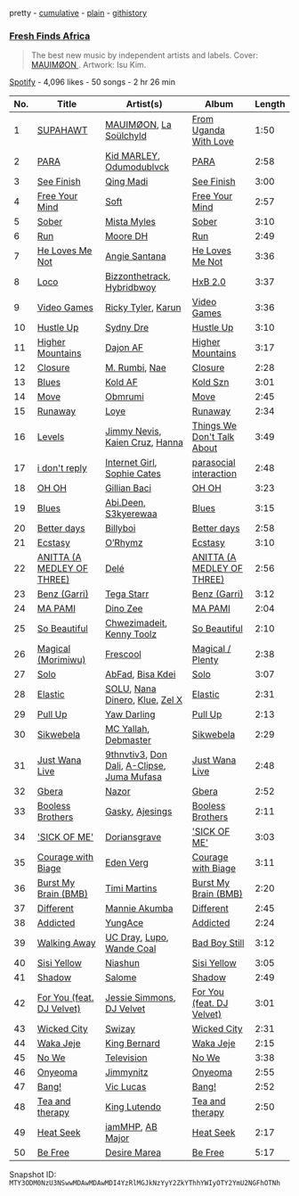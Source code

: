 pretty - [cumulative](/playlists/cumulative/37i9dQZF1DX5C8ObEZ48JQ.md) - [plain](/playlists/plain/37i9dQZF1DX5C8ObEZ48JQ) - [githistory](https://github.githistory.xyz/mackorone/spotify-playlist-archive/blob/main/playlists/plain/37i9dQZF1DX5C8ObEZ48JQ)

### [Fresh Finds Africa ](https://open.spotify.com/playlist/37i9dQZF1DX5C8ObEZ48JQ)

> The best new music by independent artists and labels\. Cover:  <a href="https://open.spotify.com/artist/6YrLXeCHt4gjrGx6cLCd4b?si=Y7EFW38yR4u9fvaM0NXOyg"> MAUIMØON </a>\. Artwork: Isu Kim.

[Spotify](https://open.spotify.com/user/spotify) - 4,096 likes - 50 songs - 2 hr 26 min

| No. | Title | Artist(s) | Album | Length |
|---|---|---|---|---|
| 1 | [SUPAHAWT](https://open.spotify.com/track/4ir8C4oqZRrLHlC6VQ3mTF) | [MAUIMØON](https://open.spotify.com/artist/6YrLXeCHt4gjrGx6cLCd4b), [La Soülchyld](https://open.spotify.com/artist/22kR1CajfNQ3ZmPcjKATyV) | [From Uganda With Love](https://open.spotify.com/album/11kGKF5IyOqwrg9Dpp7NzL) | 1:50 |
| 2 | [PARA](https://open.spotify.com/track/5O1GLRH88wNbCzLYKFwHK3) | [Kid MARLEY](https://open.spotify.com/artist/2WwYHrjL0qClKU9T7JXwjg), [Odumodublvck](https://open.spotify.com/artist/3LOm0AZjpwVQebvkyanjDy) | [PARA](https://open.spotify.com/album/5lIW4ZVGLazp4s7E43EPuc) | 2:58 |
| 3 | [See Finish](https://open.spotify.com/track/5ydzXyCRG9AUq9w8pIf0Uc) | [Qing Madi](https://open.spotify.com/artist/0ZvsEkINadmEV4qzS4ollh) | [See Finish](https://open.spotify.com/album/2f3gCbx2qefdq823voOXuh) | 3:00 |
| 4 | [Free Your Mind](https://open.spotify.com/track/2yllhmitljxZR6RDvNY1W2) | [Soft](https://open.spotify.com/artist/2tC1YC22Zneuun3b6Ceq5U) | [Free Your Mind](https://open.spotify.com/album/5wD6lpl2wMYTXFFRoDLl8R) | 2:57 |
| 5 | [Sober](https://open.spotify.com/track/5WWCPyBdotlvmFJKPUYLHj) | [Mista Myles](https://open.spotify.com/artist/7uAAmJ1aG1pf41H00sFpec) | [Sober](https://open.spotify.com/album/130bB4Dvs8u7rfjJsMrPYi) | 3:10 |
| 6 | [Run](https://open.spotify.com/track/06kJ2OCmock2wz7R1vyoSC) | [Moore DH](https://open.spotify.com/artist/0A6nupehADd4QZAD0ngoXb) | [Run](https://open.spotify.com/album/6sUuJLWrG5IrN7UUcZEdIk) | 2:49 |
| 7 | [He Loves Me Not](https://open.spotify.com/track/4ZTuDnidPobzCqcQVTCitb) | [Angie Santana](https://open.spotify.com/artist/3gh6VwtLkdkaWCPUV4L6yT) | [He Loves Me Not](https://open.spotify.com/album/0s0c3mwr9wz3KKcrYOzSeu) | 3:36 |
| 8 | [Loco](https://open.spotify.com/track/21UyMsjEnokcBYDEQXqQx5) | [Bizzonthetrack](https://open.spotify.com/artist/7mwUCvs44HG9Bh9yW3NUiG), [Hybridbwoy](https://open.spotify.com/artist/0KMjabb2A30eS2eRTPsq3N) | [HxB 2.0](https://open.spotify.com/album/5TnGEMW5xsPPrHS7qtwLad) | 3:37 |
| 9 | [Video Games](https://open.spotify.com/track/1ImmEy1b7WFuFvQmDNnpbr) | [Ricky Tyler](https://open.spotify.com/artist/6eDg95U7HWOonWTaVdhATA), [Karun](https://open.spotify.com/artist/5RDH4iOoVeMAh0ylr16Obe) | [Video Games](https://open.spotify.com/album/6UNRdmz5jH99djUUpdocEe) | 3:36 |
| 10 | [Hustle Up](https://open.spotify.com/track/7jAwMp9Wy1P9DL27fEke6Q) | [Sydny Dre](https://open.spotify.com/artist/5BAYtd6F7yF4gthwLF7iY3) | [Hustle Up](https://open.spotify.com/album/6dsXotAm8lEoadbdZNb2LC) | 3:10 |
| 11 | [Higher Mountains](https://open.spotify.com/track/2mvkApHbNkRGy6z33rRMzi) | [Dajon AF](https://open.spotify.com/artist/4yN3RB5NqyHi9cSyllXgeS) | [Higher Mountains](https://open.spotify.com/album/0T2UhpspiNpb9ok07NUjeO) | 3:17 |
| 12 | [Closure](https://open.spotify.com/track/2AgQh0XQEYKybUvP9QM3Mf) | [M\. Rumbi](https://open.spotify.com/artist/6ToQowXRJ5GkBPHDECCEoP), [Nae](https://open.spotify.com/artist/2BlQIEUVv6FAUGMCf5aOCJ) | [Closure](https://open.spotify.com/album/71R0HfuCZtkH69OyEyMMU3) | 2:28 |
| 13 | [Blues](https://open.spotify.com/track/6uoyzoymKumUx2oQwHvVd6) | [Kold AF](https://open.spotify.com/artist/30nT1GUVxPdjDFnXpP1wh8) | [Kold Szn](https://open.spotify.com/album/5wpQuIHSrmQR5OkFSuDf9D) | 3:01 |
| 14 | [Move](https://open.spotify.com/track/2yrZPZp445bFHivx2WZYEq) | [Obmrumi](https://open.spotify.com/artist/2tT51ZEbpFZ9ah71Ma9XEW) | [Move](https://open.spotify.com/album/3TMjXAxHbM7NTuo1mSNVDa) | 2:45 |
| 15 | [Runaway](https://open.spotify.com/track/0yk4edOBwpxBADFQq6ROzS) | [Loye](https://open.spotify.com/artist/3jmfHrvYENAqFoXzUyPmeN) | [Runaway](https://open.spotify.com/album/0DjlHEgLu0UN5n4Ko0XZTh) | 2:34 |
| 16 | [Levels](https://open.spotify.com/track/0TalH2EQxBFEOJGNMk8Edm) | [Jimmy Nevis](https://open.spotify.com/artist/5qfN4DJ457Fvmu5z2DwUx3), [Kaien Cruz](https://open.spotify.com/artist/6iyDjhh4mDePK6LPSwlLGE), [Hanna](https://open.spotify.com/artist/0s7581IIWDf3wgPuifQeMB) | [Things We Don't Talk About](https://open.spotify.com/album/6b10CoMCksM7uJYa4zOykU) | 3:49 |
| 17 | [i don't reply](https://open.spotify.com/track/7J6k554GyPu49IPW8kT8uN) | [Internet Girl](https://open.spotify.com/artist/2eVTKG3Z5bbKk2OWMIe3iL), [Sophie Cates](https://open.spotify.com/artist/4xjJOu0MWVWuaDVZOy0Dx2) | [parasocial interaction](https://open.spotify.com/album/0JLDVJ6eOpEg5ToOaFxuO3) | 2:48 |
| 18 | [OH OH](https://open.spotify.com/track/3IKNLvjbfXmr9xaZQmBqPz) | [Gillian Baci](https://open.spotify.com/artist/2wVzSBbiE5VqVrfD2h4IWc) | [OH OH](https://open.spotify.com/album/4qa907HswR0PYRpclwrzs5) | 3:23 |
| 19 | [Blues](https://open.spotify.com/track/6hofzLNwXx1PfubLUaLLKG) | [Abi.Deen](https://open.spotify.com/artist/7jzUnmpVSltSJ99j6gX0Sh), [S3kyerewaa](https://open.spotify.com/artist/11hUTgOvMopsRpP3JzXsub) | [Blues](https://open.spotify.com/album/0Drhz709vGb3KuzToVxDKT) | 3:15 |
| 20 | [Better days](https://open.spotify.com/track/61sCbqXhobgbwnaLGvBW91) | [Billyboi](https://open.spotify.com/artist/6qx9kEpDSaiKyXcFSV2g6t) | [Better days](https://open.spotify.com/album/6Z7AucZAC72czdSv14Vycb) | 2:58 |
| 21 | [Ecstasy](https://open.spotify.com/track/4ny37TMReXtTuAe4LHGLaS) | [O’Rhymz](https://open.spotify.com/artist/5HH8MqsWUbNqfXCLbQz5bm) | [Ecstasy](https://open.spotify.com/album/1T70MQJjt2zrS17htJ7WtX) | 3:10 |
| 22 | [ANITTA \(A MEDLEY OF THREE\)](https://open.spotify.com/track/3to0XXtqS8DV4h7esp18al) | [Delé](https://open.spotify.com/artist/1IwJ0937JaQRSOgfkvP2DR) | [ANITTA \(A MEDLEY OF THREE\)](https://open.spotify.com/album/2J9TEVcBxrq5lw62JW5AAz) | 2:56 |
| 23 | [Benz \(Garri\)](https://open.spotify.com/track/3a9WcZmIjrQUZuqXQexjfQ) | [Tega Starr](https://open.spotify.com/artist/7eMEsvFtjB98DoqU8tzACb) | [Benz \(Garri\)](https://open.spotify.com/album/32VQcY1YlbfTDDtr4LjPE3) | 3:12 |
| 24 | [MA PAMI](https://open.spotify.com/track/2xAwLxGIT2mBMJgkXiuTGA) | [Dino Zee](https://open.spotify.com/artist/5eb8QAL34XTzlGYrafYKXe) | [MA PAMI](https://open.spotify.com/album/09qugEaXZXmD80P2Uuflg8) | 2:04 |
| 25 | [So Beautiful](https://open.spotify.com/track/02AahnmINgt6wogZ4zVPtG) | [Chwezimadeit](https://open.spotify.com/artist/2TquSTWImAEk1CP0ZVeIqm), [Kenny Toolz](https://open.spotify.com/artist/1avUuaEu1SjqjNf3o509qi) | [So Beautiful](https://open.spotify.com/album/1hgMG9GnxameCDEBP874Y7) | 2:10 |
| 26 | [Magical \(Morimiwu\)](https://open.spotify.com/track/5ncTgoyzNX3L5xKI9h4F0y) | [Frescool](https://open.spotify.com/artist/0wo6ysVhhpbTPkn9O7Mwdb) | [Magical / Plenty](https://open.spotify.com/album/75rFtRcXLBeX6RId3ixiFb) | 2:38 |
| 27 | [Solo](https://open.spotify.com/track/30ZIgtp39QxqS4bdnCwQ0I) | [AbFad](https://open.spotify.com/artist/2Ca5oaHoJvbsxKun4mlyZw), [Bisa Kdei](https://open.spotify.com/artist/4AN8jBgYwV1ieMsX1Ntxwc) | [Solo](https://open.spotify.com/album/2Mz5SKy2CwLk7HLH0xNRU3) | 3:07 |
| 28 | [Elastic](https://open.spotify.com/track/5m4cCMBhJYLhWUDh6dmQkp) | [SOLU](https://open.spotify.com/artist/6HLMSqpfFuN2s2AW04nyCt), [Nana Dinero](https://open.spotify.com/artist/7AAizi9ZwavkXbtg7MLeIx), [Klue](https://open.spotify.com/artist/4EtGe6B8EF4QeSK3m8nNNg), [Zel X](https://open.spotify.com/artist/7wvdLJerMHrlCnpVo7zdmt) | [Elastic](https://open.spotify.com/album/1pTw4tFwUjDXXZBCLtQ4aS) | 2:31 |
| 29 | [Pull Up](https://open.spotify.com/track/2wK5qJVUTOkWzjfeTnQI2d) | [Yaw Darling](https://open.spotify.com/artist/5Evs57zwRolR6QHb2qeYwv) | [Pull Up](https://open.spotify.com/album/5fnMktzHv3fIEM5iGNt4w5) | 2:13 |
| 30 | [Sikwebela](https://open.spotify.com/track/4G2CEKgb8m5jKItYAuVeJA) | [MC Yallah](https://open.spotify.com/artist/5JEqaMjU6dwGqFJu2wn5Gg), [Debmaster](https://open.spotify.com/artist/44DI5jAUWYRStA0amIvFRl) | [Sikwebela](https://open.spotify.com/album/08tjyLILd9pe5oWiR1kOXe) | 2:29 |
| 31 | [Just Wana Live](https://open.spotify.com/track/4KvrTUqzgC6U1ABhep2JJY) | [9thnvtiv3](https://open.spotify.com/artist/2iz0ioOmfy3pSjjhhHJ69K), [Don Dali](https://open.spotify.com/artist/0HFCLPeM7uPYf6mgVavzz7), [A\-Clipse](https://open.spotify.com/artist/0XI7j7EgtRE6HI8iDEIJkO), [Juma Mufasa](https://open.spotify.com/artist/1qqHchzlrR4QtN0HW0sDIs) | [Just Wana Live](https://open.spotify.com/album/0GucHYqlUx2g3J3By4CeA0) | 2:48 |
| 32 | [Gbera](https://open.spotify.com/track/79Giw533miGMleuvJXJTEz) | [Nazor](https://open.spotify.com/artist/1pMZHbcop7a9ICn43b7Vcz) | [Gbera](https://open.spotify.com/album/7BP0zqcyYP0r3OtaRdABVT) | 2:52 |
| 33 | [Booless Brothers](https://open.spotify.com/track/7gTgdhChd3dH93Ej8Qr8c5) | [Gasky](https://open.spotify.com/artist/5EyDiELo7F136IKRoicaB2), [Ajesings](https://open.spotify.com/artist/0ZWskTAdA6A0Y83znKqSDF) | [Booless Brothers](https://open.spotify.com/album/7lJsrNjkX9ObNZ7fQ4IEFD) | 2:11 |
| 34 | ['SICK OF ME'](https://open.spotify.com/track/0cxRi1yED0g27YCoPrIy4V) | [Doriansgrave](https://open.spotify.com/artist/5RRQuowK6aqG04i8ik6nDW) | ['SICK OF ME'](https://open.spotify.com/album/7FD0sbrbulH4FYPPa7JHh0) | 3:03 |
| 35 | [Courage with Biage](https://open.spotify.com/track/3drRee5ge2p82tgabSmQPh) | [Eden Verg](https://open.spotify.com/artist/5nj1o05wXnBNmg81VfwItB) | [Courage with Biage](https://open.spotify.com/album/1yUgqzuX6IAXHcWEH0UIoX) | 3:11 |
| 36 | [Burst My Brain \(BMB\)](https://open.spotify.com/track/2JIGmaJbJ8GPXAsFs2EcBc) | [Timi Martins](https://open.spotify.com/artist/0eQrfPUjzTCTeDfZ7dca4I) | [Burst My Brain \(BMB\)](https://open.spotify.com/album/4E0RABL9yWzbDn0aHAx9Aj) | 2:20 |
| 37 | [Different](https://open.spotify.com/track/3YcIAsz6xTKKB7SZQou8ir) | [Mannie Akumba](https://open.spotify.com/artist/1oaUtMDoug6KaEaMub4onR) | [Different](https://open.spotify.com/album/7KRW48neWRDWQ1wdFdYlkX) | 2:45 |
| 38 | [Addicted](https://open.spotify.com/track/0sBGPSNKWP1a8DUHbgkGeS) | [YungAce](https://open.spotify.com/artist/2wyVEXXTxGKgx6fZYReUzO) | [Addicted](https://open.spotify.com/album/7kKLblSvwgfS78ZSir4pUo) | 2:24 |
| 39 | [Walking Away](https://open.spotify.com/track/13KyvwN7nd8c9aqfgsh9co) | [UC Dray](https://open.spotify.com/artist/3bPlJjaqKSgvpka6JbumuP), [Lupo](https://open.spotify.com/artist/22HWq5tUvVLTUORQLxlXMf), [Wande Coal](https://open.spotify.com/artist/1fYVmAFB7sC7eDoF3mJXla) | [Bad Boy Still](https://open.spotify.com/album/0LQusxf0LY9ntzYm8xMEH3) | 3:12 |
| 40 | [Sisi Yellow](https://open.spotify.com/track/3RIwfMCsUiigA7EmSxibeH) | [Niashun](https://open.spotify.com/artist/7uII4FtDGyzJTTXQHZTpsz) | [Sisi Yellow](https://open.spotify.com/album/47fjTDBv9tf0bcQCDAyEUm) | 3:05 |
| 41 | [Shadow](https://open.spotify.com/track/3nRNBZWIeLWfXKvuLuyiWl) | [Salome](https://open.spotify.com/artist/5DxbeMKmMhAE6j80lDhUxq) | [Shadow](https://open.spotify.com/album/2cJLHEoYe1o1NkeexIWMRS) | 2:49 |
| 42 | [For You \(feat\. DJ Velvet\)](https://open.spotify.com/track/7Dos7f7TriEoTgcHedg9re) | [Jessie Simmons](https://open.spotify.com/artist/6QKvVOWolBf5CzQCzdnmYA), [DJ Velvet](https://open.spotify.com/artist/1YsVwwF3K9quqTp3YT0Wkf) | [For You \(feat\. DJ Velvet\)](https://open.spotify.com/album/6RKtEfs938OOefzOAZCKxd) | 3:01 |
| 43 | [Wicked City](https://open.spotify.com/track/7m3ENcp0gz3FXZ6eVApM5f) | [Swizay](https://open.spotify.com/artist/09r28l9wuFV346fMTLTnJA) | [Wicked City](https://open.spotify.com/album/1GtCYGqIbMDBMA6Q5xB5aI) | 2:31 |
| 44 | [Waka Jeje](https://open.spotify.com/track/6iv7P2qwg7KKkh1TUwfpzA) | [King Bernard](https://open.spotify.com/artist/2hwdOICSjVk5rFlywipXjk) | [Waka Jeje](https://open.spotify.com/album/29kR48E3vkpYZDYMKJlEWt) | 2:15 |
| 45 | [No We](https://open.spotify.com/track/5KLeG9kB4SUqafgoI9Twc3) | [Television](https://open.spotify.com/artist/1GSGf6ony1hg3S7saFkj8z) | [No We](https://open.spotify.com/album/1nt4OsMBL6CaoZNuc185RZ) | 3:38 |
| 46 | [Onyeoma](https://open.spotify.com/track/0xPqCE5qxaUkGCYNtzJkqx) | [Jimmynitz](https://open.spotify.com/artist/2ffXKmhOJzPxtKhfoMEtvL) | [Onyeoma](https://open.spotify.com/album/5TV0nA85FDfWdW0k2T1ADu) | 2:55 |
| 47 | [Bang!](https://open.spotify.com/track/3FI60G6RkpX2CjZRweoKi5) | [Vic Lucas](https://open.spotify.com/artist/5XJm3bzY74v1IEmIc6S5jG) | [Bang!](https://open.spotify.com/album/7dRShOodKphERqFXZkW1mA) | 2:52 |
| 48 | [Tea and therapy](https://open.spotify.com/track/79fVSGg8PPcCsquolFwYBJ) | [King Lutendo](https://open.spotify.com/artist/7361yHNXTgVwZBXsbqI0Lu) | [Tea and therapy](https://open.spotify.com/album/3Bhoc3uyZwv5Jqfnhi7pXK) | 2:50 |
| 49 | [Heat Seek](https://open.spotify.com/track/3I6tt9zFcivb58YkeC20qJ) | [iamMHP](https://open.spotify.com/artist/32YFHlE9ibaRW2EJ5BiUgW), [AB Major](https://open.spotify.com/artist/4p7fcJZC4y5cMhOtyB9Y0b) | [Heat Seek](https://open.spotify.com/album/6HUJzsFRbc7R50xXKY35NI) | 2:17 |
| 50 | [Be Free](https://open.spotify.com/track/6jT81iHttW5VwRV317yonX) | [Desire Marea](https://open.spotify.com/artist/7xfBWpNiwO2yteiY68OB6C) | [Be Free](https://open.spotify.com/album/1KA8eKZjMX1tCiY0q4mKTe) | 5:17 |

Snapshot ID: `MTY3ODM0NzU3NSwwMDAwMDAwMDI4YzRlMGJkNzYyY2ZkYThhYWIyOTY2YmU2NGFhOTNh`
